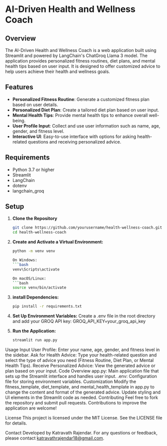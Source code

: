 # AI-Driven Health and Wellness Coach

## Overview

The AI-Driven Health and Wellness Coach is a web application built using Streamlit and powered by LangChain's ChatGroq Llama 3 model. The application provides personalized fitness routines, diet plans, and mental health tips based on user input. It is designed to offer customized advice to help users achieve their health and wellness goals.

## Features

- **Personalized Fitness Routine**: Generate a customized fitness plan based on user details.
- **Personalized Diet Plan**: Create a tailored diet plan based on user input.
- **Mental Health Tips**: Provide mental health tips to enhance overall well-being.
- **User Profile Input**: Collect and use user information such as name, age, gender, and fitness level.
- **Interactive UI**: Easy-to-use interface with options for asking health-related questions and receiving personalized advice.

## Requirements

- Python 3.7 or higher
- Streamlit
- LangChain
- dotenv
- langchain_groq

## Setup

1. **Clone the Repository**

   ```bash
   git clone https://github.com/yourusername/health-wellness-coach.git
   cd health-wellness-coach

2. **Create and Activate a Virtual Environment:**
   ```bash
   python -m venv venv

   On Windows:
   ```bash
   venv\Scripts\activate

   On macOS/Linux:
   ```bash
   source venv/bin/activate
   
2. **install Dependencies:**

   ```bash
   pip install -r requirements.txt

3. **Set Up Environment Variables:**
   Create a .env file in the root directory and add your GROQ API key:
   GROQ_API_KEY=your_groq_api_key

4. **Run the Application:**
   ```bash
   streamlit run app.py
Usage
Input User Profile: Enter your name, age, gender, and fitness level in the sidebar.
Ask for Health Advice: Type your health-related question and select the type of advice you need (Fitness Routine, Diet Plan, or Mental Health Tips).
Receive Personalized Advice: View the generated advice or plan based on your input.
Code Overview
app.py: Main application file that sets up the Streamlit interface and handles user input.
.env: Configuration file for storing environment variables.
Customization
Modify the fitness_template, diet_template, and mental_health_template in app.py to change the content and format of the generated advice.
Update styling and UI elements in the Streamlit code as needed.
Contributing
Feel free to fork the repository and submit pull requests. Contributions to improve the application are welcome!

License
This project is licensed under the MIT License. See the LICENSE file for details.

Contact
Developed by Katravath Rajendar. For any questions or feedback, please contact katravathrajendar18@gmail.com.